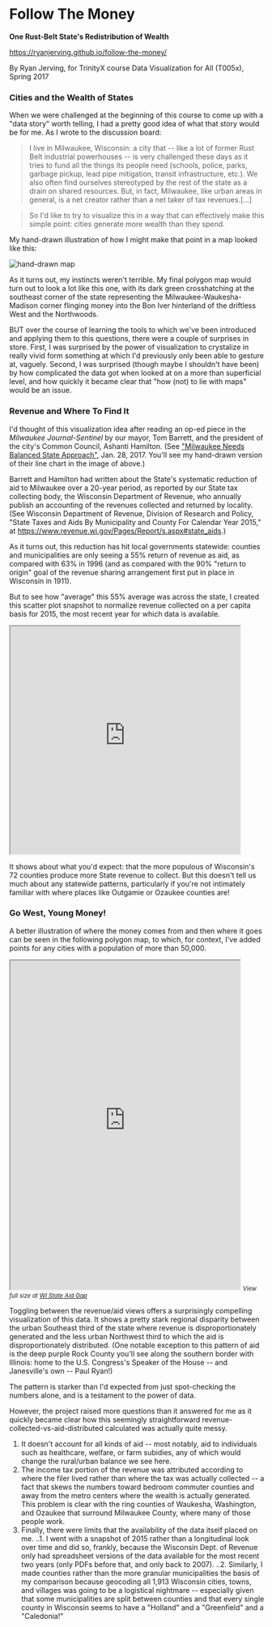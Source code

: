 # Follow The Money
**One Rust-Belt State's Redistribution of Wealth**

https://ryanjerving.github.io/follow-the-money/

By Ryan Jerving, for TrinityX course Data Visualization for All (T005x), Spring 2017

### Cities and the Wealth of States

When we were challenged at the beginning of this course to come up with a "data story" worth telling, I had a pretty good idea of what that story would be for me. As I wrote to the discussion board:

> I live in Milwaukee, Wisconsin: a city that -- like a lot of former Rust Belt industrial powerhouses -- is very challenged these days as it tries to fund all the things its people need (schools, police, parks, garbage pickup, lead pipe mitigation, transit infrastructure, etc.). We also often find ourselves stereotyped by the rest of the state as a drain on shared resources. But, in fact, Milwaukee, like urban areas in general, is a net creator rather than a net taker of tax revenues.[...] 

> So I'd like to try to visualize this in a way that can effectively make this simple point: cities generate more wealth than they spend. 

My hand-drawn illustration of how I might make that point in a map looked like this:

![hand-drawn map](https://raw.githubusercontent.com/ryanjerving/WI-State-Aid-Gap/master/StateRevenueMilwaukeeWisconsin.png "Hand-drawn estimated of State revenue-aid gap across Wisconsin")

As it turns out, my instincts weren't terrible. My final polygon map would turn out to look a lot like this one, with its dark green crosshatching at the southeast corner of the state representing the Milwaukee-Waukesha-Madison corner flinging money into the Bon Iver hinterland of the driftless West and the Northwoods.

BUT over the course of learning the tools to which we've been introduced and applying them to this questions, there were a couple of surprises in store. First, I was surprised by the power of visualization to crystalize in really vivid form something at which I'd previously only been able to gesture at, vaguely. Second, I was surprised (though maybe I shouldn't have been) by how complicated the data got when looked at on a more than superficial level, and how quickly it became clear that "how (not) to lie with maps" would be an issue.

### Revenue and Where To Find It

I'd thought of this visualization idea after reading an op-ed piece in the *Milwaukee Journal-Sentinel* by our mayor, Tom Barrett, and the president of the city's Common Council, Ashanti Hamilton. (See <a href="http://www.jsonline.com/story/opinion/crossroads/2017/01/28/barrett-hamilton-milwaukee-needs-balanced-state-approach/97196352/">"Milwaukee Needs Balanced State Approach"</a>, Jan. 28, 2017. You'll see my hand-drawn version of their line chart in the image of above.) 

Barrett and Hamilton had written about the State's systematic reduction of aid to Milwaukee over a 20-year period, as reported by our State tax collecting body, the Wisconsin Department of Revenue, who annually publish an accounting of the revenues collected and returned by locality. (See Wisconsin Department of Revenue, Division of Research and Policy, "State Taxes and Aids By Municipality and County For Calendar Year 2015," at <a href="https://www.revenue.wi.gov/Pages/Report/s.aspx#state_aids">https://www.revenue.wi.gov/Pages/Report/s.aspx#state_aids</a>.)

As it turns out, this reduction has hit local governments statewide: counties and municipalities are only seeing a 55% return of revenue as aid, as compared with 63% in 1996 (and as compared with the 90% "return to origin" goal of the revenue sharing arrangement first put in place in Wisconsin in 1911). 

But to see how "average" this 55% average was across the state, I created this scatter plot snapshot to normalize revenue collected on a per capita basis for 2015, the most recent year for which data is available. 

<iframe src= "https://ryanjerving.github.io/highcharts-scatter-WI-pop-rev/index.html" width="90%" height="450"></iframe>

It shows about what you'd expect: that the more populous of Wisconsin's 72 counties produce more State revenue to collect. But this doesn't tell us much about any statewide patterns, particularly if you're not intimately familiar with where places like Outgamie or Ozaukee counties are!

### Go West, Young Money!

A better illustration of where the money comes from and then where it goes can be seen in the following polygon map, to which, for context, I've added points for any cities with a population of more than 50,000.

<iframe src= "https://ryanjerving.github.io/WI-State-Aid-Gap/" width="90%" height="650"></iframe>
<small><em>View full size at <a href="https://ryanjerving.github.io/WI-State-Aid-Gap/">WI State Aid Gap</a></em></small>

Toggling between the revenue/aid views offers a surprisingly compelling visualization of this data. It shows a pretty stark regional disparity between the urban Southeast third of the state where revenue is disproportionately generated and the less urban Northwest third to which the aid is disproportionately distributed. (One notable exception to this pattern of aid is the deep purple Rock County you'll see along the southern border with Illinois: home to the U.S. Congress's Speaker of the House -- and Janesville's own -- Paul Ryan!) 

The pattern is starker than I'd expected from just spot-checking the numbers alone, and is a testament to the power of data. 

However, the project raised more questions than it answered for me as it quickly became clear how this seemingly straightforward revenue-collected-vs-aid-distributed calculated was actually quite messy.

1. It doesn't account for all kinds of aid -- most notably, aid to individuals such as healthcare, welfare, or farm subidies, any of which would change the rural/urban balance we see here.
2. The income tax portion of the revenue was attributed according to where the filer lived rather than where the tax was actually collected -- a fact that skews the numbers toward bedroom commuter counties and away from the metro centers where the wealth is actually generated. This problem is clear with the ring counties of Waukesha, Washington, and Ozaukee that surround Milwaukee County, where many of those people work. 
3. Finally, there were limits that the availability of the data itself placed on me. 
..1. I went with a snapshot of 2015 rather than a longitudinal look over time and did so, frankly, because the Wisconsin Dept. of Revenue only had spreadsheet versions of the data available for the most recent two years (only PDFs before that, and only back to 2007). 
..2. Similarly, I made counties rather than the more granular municipalities the basis of my comparison because geocoding all 1,913 Wisconsin cities, towns, and villages was going to be a logistical nightmare -- especially given that some municipalities are split between counties and that every single county in Wisconsin seems to have a "Holland" and a "Greenfield" and a "Caledonia!"
